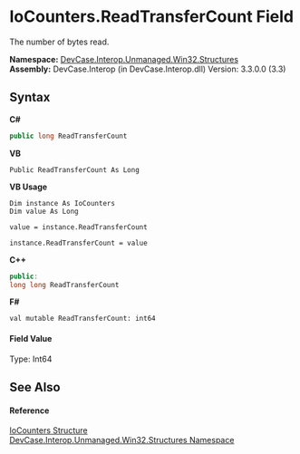 # IoCounters.ReadTransferCount Field
 

The number of bytes read.

**Namespace:**&nbsp;<a href="N_DevCase_Interop_Unmanaged_Win32_Structures">DevCase.Interop.Unmanaged.Win32.Structures</a><br />**Assembly:**&nbsp;DevCase.Interop (in DevCase.Interop.dll) Version: 3.3.0.0 (3.3)

## Syntax

**C#**<br />
``` C#
public long ReadTransferCount
```

**VB**<br />
``` VB
Public ReadTransferCount As Long
```

**VB Usage**<br />
``` VB Usage
Dim instance As IoCounters
Dim value As Long

value = instance.ReadTransferCount

instance.ReadTransferCount = value
```

**C++**<br />
``` C++
public:
long long ReadTransferCount
```

**F#**<br />
``` F#
val mutable ReadTransferCount: int64
```


#### Field Value
Type: Int64

## See Also


#### Reference
<a href="T_DevCase_Interop_Unmanaged_Win32_Structures_IoCounters">IoCounters Structure</a><br /><a href="N_DevCase_Interop_Unmanaged_Win32_Structures">DevCase.Interop.Unmanaged.Win32.Structures Namespace</a><br />